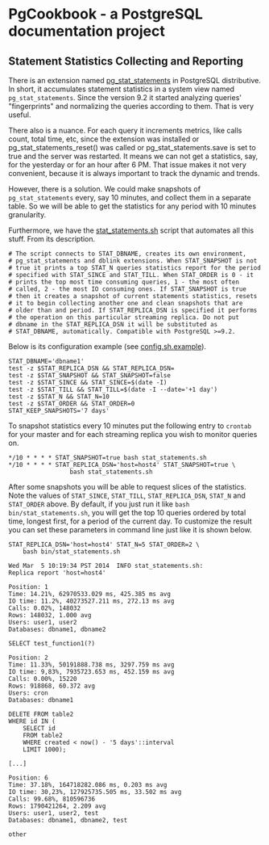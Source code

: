 # PgCookbook - a PostgreSQL documentation project

## Statement Statistics Collecting and Reporting

There is an extension named [pg_stat_statements] in PostgreSQL
distributive. In short, it accumulates statement statistics in a
system view named `pg_stat_statements`. Since the version 9.2 it
started analyzing queries' "fingerprints" and normalizing the queries
according to them. That is very useful.

There also is a nuance. For each query it increments metrics, like
calls count, total time, etc, since the extension was installed or
pg_stat_statements_reset() was called or pg_stat_statements.save is
set to true and the server was restarted. It means we can not get a
statistics, say, for the yesterday or for an hour after 6 PM. That
issue makes it not very convenient, because it is always important to
track the dynamic and trends.

However, there is a solution. We could make snapshots of
`pg_stat_statements` every, say 10 minutes, and collect them in a
separate table. So we will be able to get the statistics for any
period with 10 minutes granularity.

Furthermore, we have the [stat_statements.sh](bin/stat_statements.sh)
script that automates all this stuff. From its description.

    # The script connects to STAT_DBNAME, creates its own environment,
    # pg_stat_statements and dblink extensions. When STAT_SNAPSHOT is not
    # true it prints a top STAT_N queries statistics report for the period
    # specified with STAT_SINCE and STAT_TILL. When STAT_ORDER is 0 - it
    # prints the top most time consuming queries, 1 - the most often
    # called, 2 - the most IO consuming ones. If STAT_SNAPSHOT is true
    # then it creates a snapshot of current statements statistics, resets
    # it to begin collecting another one and clean snapshots that are
    # older than and period. If STAT_REPLICA_DSN is specified it performs
    # the operation on this particular streaming replica. Do not put
    # dbname in the STAT_REPLICA_DSN it will be substituted as
    # STAT_DBNAME, automatically. Compatible with PostgreSQL >=9.2.

Below is its configuration example (see
[config.sh.example](bin/config.sh.example)).

    STAT_DBNAME='dbname1'
    test -z $STAT_REPLICA_DSN && STAT_REPLICA_DSN=
    test -z $STAT_SNAPSHOT && STAT_SNAPSHOT=false
    test -z $STAT_SINCE && STAT_SINCE=$(date -I)
    test -z $STAT_TILL && STAT_TILL=$(date -I --date='+1 day')
    test -z $STAT_N && STAT_N=10
    test -z $STAT_ORDER && STAT_ORDER=0
    STAT_KEEP_SNAPSHOTS='7 days'

To snapshot statistics every 10 minutes put the following entry to
`crontab` for your master and for each streaming replica you wish to
monitor queries on.

    */10 * * * * STAT_SNAPSHOT=true bash stat_statements.sh
    */10 * * * * STAT_REPLICA_DSN='host=host4' STAT_SNAPSHOT=true \
                     bash stat_statements.sh

After some snapshots you will be able to request slices of the
statistics. Note the values of `STAT_SINCE`, `STAT_TILL`,
`STAT_REPLICA_DSN`, `STAT_N` and `STAT_ORDER` above. By default, if
you just run it like `bash bin/stat_statements.sh`, you will get the
top 10 queries ordered by total time, longest first, for a period of
the current day. To customize the result you can set these parameters
in command line just like it is shown below.

    STAT_REPLICA_DSN='host=host4' STAT_N=5 STAT_ORDER=2 \
        bash bin/stat_statements.sh

    Wed Mar  5 10:19:34 PST 2014  INFO stat_statements.sh:
    Replica report 'host=host4'

    Position: 1
    Time: 14.21%, 62970533.029 ms, 425.385 ms avg
    IO time: 11.2%, 40273527.211 ms, 272.13 ms avg
    Calls: 0.02%, 148032
    Rows: 148032, 1.000 avg
    Users: user1, user2
    Databases: dbname1, dbname2

    SELECT test_function1(?)

    Position: 2
    Time: 11.33%, 50191888.738 ms, 3297.759 ms avg
    IO time: 9,83%, 7935723.653 ms, 452.159 ms avg
    Calls: 0.00%, 15220
    Rows: 918868, 60.372 avg
    Users: cron
    Databases: dbname1

    DELETE FROM table2
    WHERE id IN (
        SELECT id
        FROM table2
        WHERE created < now() - '5 days'::interval
        LIMIT 1000);

    [...]

    Position: 6
    Time: 37.18%, 164718282.086 ms, 0.203 ms avg
    IO time: 30,23%, 127925735.505 ms, 33.502 ms avg
    Calls: 99.68%, 810596736
    Rows: 1790421264, 2.209 avg
    Users: user1, user2, test
    Databases: dbname1, dbname2, test

    other

[pg_stat_statements]: http://www.postgresql.org/docs/current/static/index.html
